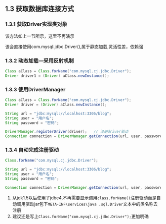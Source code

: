 ## 1.3 获取数据库连接方式

### 1.3.1 获取Driver实现类对象

该方法如上一节所示，这里不再演示

该会直接使用com.mysql.jdbc.Driver(),属于静态加载,灵活性差，依赖强

### 1.3.2 动态加载—采用反射机制

~~~java
Class aClass = Class.forName("com.mysql.cj.jdbc.Driver");
Driver driver1 = (Driver) aClass.newInstance();
~~~

### 1.3.3 使用DriverManager

~~~java
Class aClass = Class.forName("com.mysql.cj.jdbc.Driver");
Driver driver = (Driver) aClass.newInstance();

String url = "jdbc:mysql://localhost:3306/blog";
String user = "用户名";
String password = "密码";

DriverManager.registerDriver(driver);   // 注册driver驱动
Connection connection = DriverManager.getConnection(url, user, password);
~~~

### 1.3.4 自动完成注册驱动

~~~java
Class.forName("com.mysql.cj.jdbc.Driver");

String url = "jdbc:mysql://localhost:3306/blog";
String user = "用户名";
String password = "密码";

Connection connection = DriverManager.getConnection(url, user, password);
~~~

1. 从jdk1.5以后使用了jdbc4,不再需要显示调用`class.forName()`注册驱动而是自动调用驱动jar包下`META-INF\services\java .sql.Driver`文本中的类名称去注册
2. 建议还是写上`Class.forName("com.mysql.cj.jdbc.Driver");`更加明确